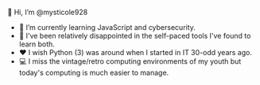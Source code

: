 👋 Hi, I’m @mysticole928

- 🌱 I’m currently learning JavaScript and cybersecurity.
- 👀 I've been relatively disappointed in the self-paced tools I've found to learn both.
- ❤️ I wish Python (3) was around when I started in IT 30-odd years ago.
- 💻 I miss the vintage/retro computing environments of my youth but today's computing is much easier to manage. 


<!---
mysticole928/mysticole928 is a ✨ special ✨ repository because its `README.md` (this file) appears on your GitHub profile.
You can click the Preview link to take a look at your changes.
--->
